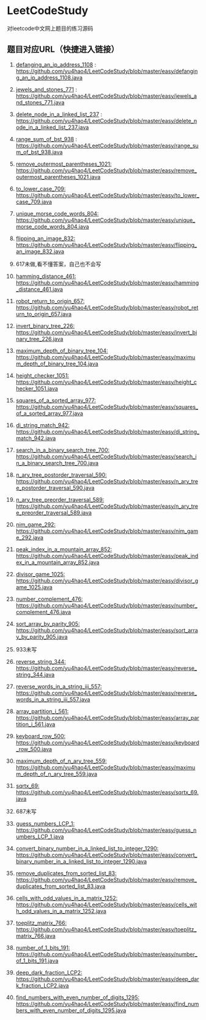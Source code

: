 # LeetCodeStudy

 对leetcode中文网上题目的练习源码
## 题目对应URL（快捷进入链接）

1.  <a href="https://github.com/yu4hao4/LeetCodeStudy/blob/master/easy/defanging_an_ip_address_1108.java">defanging_an_ip_address_1108</a> : 
    <br/>https://github.com/yu4hao4/LeetCodeStudy/blob/master/easy/defanging_an_ip_address_1108.java<br/>

2.  <a href="https://github.com/yu4hao4/LeetCodeStudy/blob/master/easy/jewels_and_stones_771.java">jewels_and_stones_771</a> : 
    <br/>https://github.com/yu4hao4/LeetCodeStudy/blob/master/easy/jewels_and_stones_771.java<br/>

3.  <a href="https://github.com/yu4hao4/LeetCodeStudy/blob/master/easy/delete_node_in_a_linked_list_237.java">delete_node_in_a_linked_list_237</a> : 
    <br/>https://github.com/yu4hao4/LeetCodeStudy/blob/master/easy/delete_node_in_a_linked_list_237.java<br/>

4.  <a href="https://github.com/yu4hao4/LeetCodeStudy/blob/master/easy/range_sum_of_bst_938.java">range_sum_of_bst_938</a> : 
    <br/>
    https://github.com/yu4hao4/LeetCodeStudy/blob/master/easy/range_sum_of_bst_938.java<br/>
    
5.  <a href="https://github.com/yu4hao4/LeetCodeStudy/blob/master/easy/remove_outermost_parentheses_1021.java">remove_outermost_parentheses_1021: </a>
    <br/>
    https://github.com/yu4hao4/LeetCodeStudy/blob/master/easy/remove_outermost_parentheses_1021.java<br/>
    
6.  <a href="https://github.com/yu4hao4/LeetCodeStudy/blob/master/easy/to_lower_case_709.java">to_lower_case_709: </a>
    <br/>
    https://github.com/yu4hao4/LeetCodeStudy/blob/master/easy/to_lower_case_709.java<br/>
    
7.  <a href="https://github.com/yu4hao4/LeetCodeStudy/blob/master/easy/unique_morse_code_words_804.java">unique_morse_code_words_804: </a>
    <br/>
    https://github.com/yu4hao4/LeetCodeStudy/blob/master/easy/unique_morse_code_words_804.java<br/>
    
8.  <a href="https://github.com/yu4hao4/LeetCodeStudy/blob/master/easy/flipping_an_image_832.java">flipping_an_image_832: </a>
    <br/>
    https://github.com/yu4hao4/LeetCodeStudy/blob/master/easy/flipping_an_image_832.java<br/>
    
9.  617未做,看不懂答案，自己也不会写

10. <a href="https://github.com/yu4hao4/LeetCodeStudy/blob/master/easy/hamming_distance_461.java">hamming_distance_461: </a>
    <br/>
    https://github.com/yu4hao4/LeetCodeStudy/blob/master/easy/hamming_distance_461.java<br/>
    
11. <a href="https://github.com/yu4hao4/LeetCodeStudy/blob/master/easy/robot_return_to_origin_657.java">robot_return_to_origin_657: </a>
    <br/>
    https://github.com/yu4hao4/LeetCodeStudy/blob/master/easy/robot_return_to_origin_657.java<br/>
    
12. <a href="https://github.com/yu4hao4/LeetCodeStudy/blob/master/easy/invert_binary_tree_226.java">invert_binary_tree_226: </a>
    <br/>
    https://github.com/yu4hao4/LeetCodeStudy/blob/master/easy/invert_binary_tree_226.java<br/>
    
13. <a href="https://github.com/yu4hao4/LeetCodeStudy/blob/master/easy/maximum_depth_of_binary_tree_104.java">maximum_depth_of_binary_tree_104: </a>
    <br/>
    https://github.com/yu4hao4/LeetCodeStudy/blob/master/easy/maximum_depth_of_binary_tree_104.java<br/>
    
14. <a href="https://github.com/yu4hao4/LeetCodeStudy/blob/master/easy/height_checker_1051.java">height_checker_1051: </a>
    <br/>
    https://github.com/yu4hao4/LeetCodeStudy/blob/master/easy/height_checker_1051.java<br/>
    
15. <a href="https://github.com/yu4hao4/LeetCodeStudy/blob/master/easy/squares_of_a_sorted_array_977.java">squares_of_a_sorted_array_977: </a>
    <br/>
    https://github.com/yu4hao4/LeetCodeStudy/blob/master/easy/squares_of_a_sorted_array_977.java<br/>
    
16. <a href="https://github.com/yu4hao4/LeetCodeStudy/blob/master/easy/di_string_match_942.java">di_string_match_942: </a>
    <br/>
    https://github.com/yu4hao4/LeetCodeStudy/blob/master/easy/di_string_match_942.java<br/>
    
17. <a href="https://github.com/yu4hao4/LeetCodeStudy/blob/master/easy/search_in_a_binary_search_tree_700.java">search_in_a_binary_search_tree_700: </a>
    <br/>
    https://github.com/yu4hao4/LeetCodeStudy/blob/master/easy/search_in_a_binary_search_tree_700.java<br/>
    
18. <a href="https://github.com/yu4hao4/LeetCodeStudy/blob/master/easy/n_ary_tree_postorder_traversal_590.java">n_ary_tree_postorder_traversal_590: </a>
    <br/>
    https://github.com/yu4hao4/LeetCodeStudy/blob/master/easy/n_ary_tree_postorder_traversal_590.java<br/>
19. <a href="https://github.com/yu4hao4/LeetCodeStudy/blob/master/easy/n_ary_tree_preorder_traversal_589.java">n_ary_tree_preorder_traversal_589: </a>
    <br/>
    https://github.com/yu4hao4/LeetCodeStudy/blob/master/easy/n_ary_tree_preorder_traversal_589.java<br/>
20. <a href="https://github.com/yu4hao4/LeetCodeStudy/blob/master/easy/nim_game_292.java">nim_game_292: </a>
    <br/>
    https://github.com/yu4hao4/LeetCodeStudy/blob/master/easy/nim_game_292.java<br/>
   
21. <a href="https://github.com/yu4hao4/LeetCodeStudy/blob/master/easy/peak_index_in_a_mountain_array_852.java">peak_index_in_a_mountain_array_852: </a>
    <br/>
    https://github.com/yu4hao4/LeetCodeStudy/blob/master/easy/peak_index_in_a_mountain_array_852.java<br/>
    
22. <a href="https://github.com/yu4hao4/LeetCodeStudy/blob/master/easy/divisor_game_1025.java">divisor_game_1025: </a>
    <br/>
    https://github.com/yu4hao4/LeetCodeStudy/blob/master/easy/divisor_game_1025.java<br/>
    
23. <a href="https://github.com/yu4hao4/LeetCodeStudy/blob/master/easy/number_complement_476.java">number_complement_476: </a>
    <br/>
    https://github.com/yu4hao4/LeetCodeStudy/blob/master/easy/number_complement_476.java<br/>
    
24. <a href="https://github.com/yu4hao4/LeetCodeStudy/blob/master/easy/sort_array_by_parity_905.java">sort_array_by_parity_905: </a>
    <br/>
    https://github.com/yu4hao4/LeetCodeStudy/blob/master/easy/sort_array_by_parity_905.java<br/>
    
25. 933未写

26. <a href="https://github.com/yu4hao4/LeetCodeStudy/blob/master/easy/reverse_string_344.java">reverse_string_344: </a>
    <br/>
    https://github.com/yu4hao4/LeetCodeStudy/blob/master/easy/reverse_string_344.java<br/>
    
27. <a href="https://github.com/yu4hao4/LeetCodeStudy/blob/master/easy/reverse_words_in_a_string_iii_557.java">reverse_words_in_a_string_iii_557: </a>
    <br/>
    https://github.com/yu4hao4/LeetCodeStudy/blob/master/easy/reverse_words_in_a_string_iii_557.java<br/>
    
28. <a href="https://github.com/yu4hao4/LeetCodeStudy/blob/master/easy/array_partition_i_561.java">array_partition_i_561: </a>
    <br/>
    https://github.com/yu4hao4/LeetCodeStudy/blob/master/easy/array_partition_i_561.java<br/>
    
29. <a href="https://github.com/yu4hao4/LeetCodeStudy/blob/master/easy/keyboard_row_500.java">keyboard_row_500: </a>
    <br/>
    https://github.com/yu4hao4/LeetCodeStudy/blob/master/easy/keyboard_row_500.java<br/>
    
30. <a href="https://github.com/yu4hao4/LeetCodeStudy/blob/master/easy/maximum_depth_of_n_ary_tree_559.java">maximum_depth_of_n_ary_tree_559: </a>
    <br/>
    https://github.com/yu4hao4/LeetCodeStudy/blob/master/easy/maximum_depth_of_n_ary_tree_559.java<br/>
    
31. <a href="https://github.com/yu4hao4/LeetCodeStudy/blob/master/easy/sqrtx_69.java">sqrtx_69: </a>
    <br/>
    https://github.com/yu4hao4/LeetCodeStudy/blob/master/easy/sqrtx_69.java<br/>
    
32. 687未写

33. <a href="https://github.com/yu4hao4/LeetCodeStudy/blob/master/easy/guess_numbers_LCP_1.java">guess_numbers_LCP_1: </a>
    <br/>
    https://github.com/yu4hao4/LeetCodeStudy/blob/master/easy/guess_numbers_LCP_1.java<br/>
34. <a href="https://github.com/yu4hao4/LeetCodeStudy/blob/master/easy/convert_binary_number_in_a_linked_list_to_integer_1290.java">convert_binary_number_in_a_linked_list_to_integer_1290: </a>
    <br/>
    https://github.com/yu4hao4/LeetCodeStudy/blob/master/easy/convert_binary_number_in_a_linked_list_to_integer_1290.java<br/>
35. <a href="https://github.com/yu4hao4/LeetCodeStudy/blob/master/easy/remove_duplicates_from_sorted_list_83.java">remove_duplicates_from_sorted_list_83: </a>
    <br/>
    https://github.com/yu4hao4/LeetCodeStudy/blob/master/easy/remove_duplicates_from_sorted_list_83.java<br/>
36. <a href="https://github.com/yu4hao4/LeetCodeStudy/blob/master/easy/cells_with_odd_values_in_a_matrix_1252.java">cells_with_odd_values_in_a_matrix_1252: </a>
    <br/>
    https://github.com/yu4hao4/LeetCodeStudy/blob/master/easy/cells_with_odd_values_in_a_matrix_1252.java<br/>
37. <a href="https://github.com/yu4hao4/LeetCodeStudy/blob/master/easy/toeplitz_matrix_766.java">toeplitz_matrix_766: </a>
    <br/>
    https://github.com/yu4hao4/LeetCodeStudy/blob/master/easy/toeplitz_matrix_766.java<br/>
38. <a href="https://github.com/yu4hao4/LeetCodeStudy/blob/master/easy/number_of_1_bits_191.java">number_of_1_bits_191: </a>
    <br/>
    https://github.com/yu4hao4/LeetCodeStudy/blob/master/easy/number_of_1_bits_191.java<br/>
39. <a href="https://github.com/yu4hao4/LeetCodeStudy/blob/master/easy/deep_dark_fraction_LCP2.java">deep_dark_fraction_LCP2: </a>
    <br/>
    https://github.com/yu4hao4/LeetCodeStudy/blob/master/easy/deep_dark_fraction_LCP2.java<br/>
40. <a href="https://github.com/yu4hao4/LeetCodeStudy/blob/master/easy/find_numbers_with_even_number_of_digits_1295.java">find_numbers_with_even_number_of_digits_1295: </a>
    <br/>
    https://github.com/yu4hao4/LeetCodeStudy/blob/master/easy/find_numbers_with_even_number_of_digits_1295.java<br/>